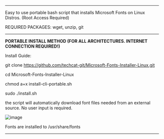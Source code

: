 ______________________________________________________________________________________________________________________________________________________
Easy to use portable bash script that installs Microsoft Fonts on Linux Distros.
(Root Access Required)

REQUIRED PACKAGES:
wget, unzip, git
______________________________________________________________________________________________________________________________________________________
**PORTABLE INSTALL METHOD (FOR ALL ARCHITECTURES. INTERNET CONNECTION REQUIRED!)**

Install Guide:

git clone https://github.com/techcat-git/Microsoft-Fonts-Installer-Linux.git

cd Microsoft-Fonts-Installer-Linux

chmod a+x install-cli-portable.sh

sudo ./install.sh

the script will automatically download font files needed from an external source. No user input is required.

![image](https://github.com/user-attachments/assets/0abdb1da-4837-4467-bd93-b2bfffe684c9)

Fonts are installed to /usr/share/fonts
______________________________________________________________________________________________________________________________________________________

